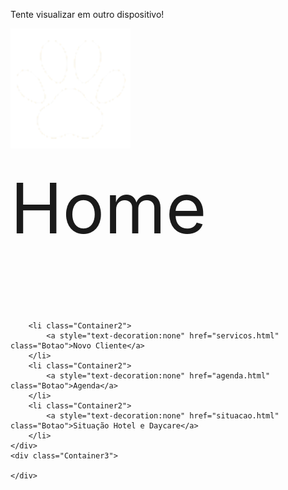<!DOCTYPE html>
<html lang="pt-br">
<head>
	<title> Index </title>
	<link href="assets/css/reset.css" rel="reset">
	<link href="assets/css/base_home.css" rel="stylesheet">
	<link href="https://fonts.googleapis.com/css?family=Muli&display=swap" rel="stylesheet">
	<meta name="apple-mobile-web-app-capable" content="yes">
	<meta name="mobile-web-app-capable" content="yes">
	<meta name="apple-mobile-web-app-status-bar-style" content="white">
	<meta charset="utf-8"/>
</head>
<body>
	<div class="PC">
		<p> Tente visualizar em outro dispositivo! </p>
	</div>
	<div class="Container1">
		<div class="Container1_L">
			<a href="home.html"><img src="assets/img/pata.png" alt="Imagem de uma pata de cachorro"></a>
		</div> 
		<div class="Container1_L">
			<p style="font-size: 7rem; margin-top: 1.5rem;">Home</p>
		</div> 
	</div>
	<div class="Container2_lista"> 

		<li class="Container2">
			<a style="text-decoration:none" href="servicos.html" class="Botao">Novo Cliente</a>
		</li>
		<li class="Container2">
			<a style="text-decoration:none" href="agenda.html" class="Botao">Agenda</a>
		</li>
		<li class="Container2">
			<a style="text-decoration:none" href="situacao.html" class="Botao">Situação Hotel e Daycare</a>
		</li>
	</div>
	<div class="Container3">

	</div>
</body>

</html> 